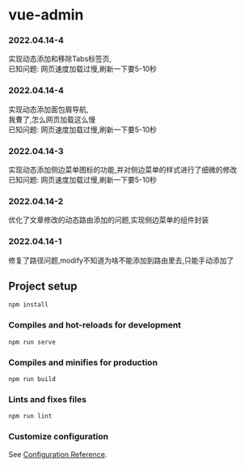 # vue-admin

###	2022.04.14-4

实现动态添加和移除Tabs标签页,</br>
已知问题: 网页速度加载过慢,刷新一下要5-10秒



###	2022.04.14-4

实现动态添加面包屑导航,</br>
我曹了,怎么网页加载这么慢 </br>
已知问题: 网页速度加载过慢,刷新一下要5-10秒


###	2022.04.14-3

实现动态添加侧边菜单图标的功能,并对侧边菜单的样式进行了细微的修改</br>
已知问题: 网页速度加载过慢,刷新一下要5-10秒



###	2022.04.14-2

优化了文章修改的动态路由添加的问题,实现侧边菜单的组件封装



###	2022.04.14-1

修复了路径问题,modify不知道为啥不能添加到路由里去,只能手动添加了



## Project setup

```
npm install
```

### Compiles and hot-reloads for development

```
npm run serve
```

### Compiles and minifies for production

```
npm run build
```

### Lints and fixes files

```
npm run lint
```

### Customize configuration

See [Configuration Reference](https://cli.vuejs.org/config/).
